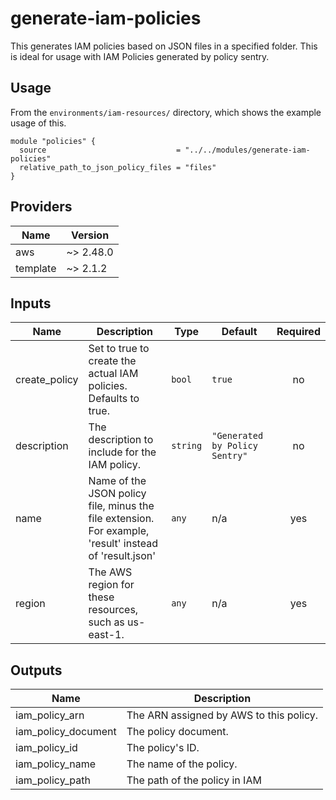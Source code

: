 # generate-iam-policies

This generates IAM policies based on JSON files in a specified folder. This is ideal for usage with IAM Policies generated by policy sentry.

## Usage

From the `environments/iam-resources/` directory, which shows the example usage of this.

```hcl-terraform
module "policies" {
  source                             = "../../modules/generate-iam-policies"
  relative_path_to_json_policy_files = "files"
}
```

<!-- BEGINNING OF PRE-COMMIT-TERRAFORM DOCS HOOK -->
## Providers

| Name | Version |
|------|---------|
| aws | ~> 2.48.0 |
| template | ~> 2.1.2 |

## Inputs

| Name | Description | Type | Default | Required |
|------|-------------|------|---------|:-----:|
| create\_policy | Set to true to create the actual IAM policies. Defaults to true. | `bool` | `true` | no |
| description | The description to include for the IAM policy. | `string` | `"Generated by Policy Sentry"` | no |
| name | Name of the JSON policy file, minus the file extension. For example, 'result' instead of 'result.json' | `any` | n/a | yes |
| region | The AWS region for these resources, such as us-east-1. | `any` | n/a | yes |

## Outputs

| Name | Description |
|------|-------------|
| iam\_policy\_arn | The ARN assigned by AWS to this policy. |
| iam\_policy\_document | The policy document. |
| iam\_policy\_id | The policy's ID. |
| iam\_policy\_name | The name of the policy. |
| iam\_policy\_path | The path of the policy in IAM |

<!-- END OF PRE-COMMIT-TERRAFORM DOCS HOOK -->
